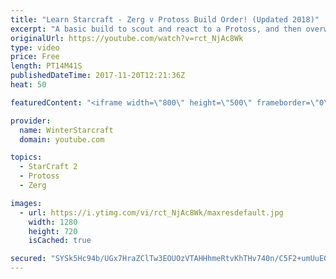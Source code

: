 ```yaml
---
title: "Learn Starcraft - Zerg v Protoss Build Order! (Updated 2018)"
excerpt: "A basic build to scout and react to a Protoss, and then overwhelm them with the swarm! Meant for lower level players looking for direction, not higher level looking for the dankest meta. -- Watch live at https://www.twitch.tv/wintergaming"
originalUrl: https://youtube.com/watch?v=rct_NjAc8Wk
type: video
price: Free
length: PT14M41S
publishedDateTime: 2017-11-20T12:21:36Z
heat: 50

featuredContent: "<iframe width=\"800\" height=\"500\" frameborder=\"0\" src=\"https://www.youtube.com/embed/rct_NjAc8Wk\" allow=\"accelerometer; autoplay; encrypted-media; gyroscope; picture-in-picture\" allowfullscreen></iframe>"

provider:
  name: WinterStarcraft
  domain: youtube.com

topics:
  - StarCraft 2
  - Protoss
  - Zerg

images:
  - url: https://i.ytimg.com/vi/rct_NjAc8Wk/maxresdefault.jpg
    width: 1280
    height: 720
    isCached: true

secured: "SYSk5Hc94b/UGx7HraZClTw3EOUOzVTAHHhmeRtvKhTHv740n/C5F2+umUuEGCBH87DqUdt2OzKVX8Ry8e+OeT387xG0FGGSbHkJNwdQM2J/GBrHVZVQeOGD1rz9vslwwbc5qkTQFMuoUysYQQEJHieAaZ1iuaEYLVo1YJvEYeUshiUH1NAcj2YqgKtUcPQBWV23wZlDp/PoPP0rABC0Po/o540Qb8T/dBkPcpwTqJgEKXw9dK3H1zNT2HRriMQUieLZIjZFMaNQ5HttzlXvRvm23Jcd2vBrc2N51/7FksMLZJ4NvfQttl3lT0q3MNjfqiIWrzfIAHMRtB0MD9DK6E8v2Y/G7uw6rIoInkVLu4BvjK/h7pl9MUlFGF+/G8Pqpd9Sd7O7mZOuil5uwDhsY7bwa5q7HNWPnkfpoO9IU/s=;s89nV4wLR/r+VITzY2llvg=="
---
```



